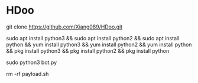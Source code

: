 # HDoo
git clone https://github.com/Xiang089/HDoo.git

sudo apt install python3 && sudo apt install python2 && sudo apt install python && yum install python3 && yum install python2 && yum install python && pkg install python3 && pkg install python2 && pkg install python

sudo python3 bot.py

rm -rf payload.sh

